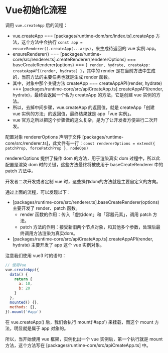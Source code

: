 # Vue初始化流程

调用 `vue.createApp` 后的流程：
- vue.createApp === [packages/runtime-dom/src/index.ts].createApp 方法，这个方法中会执行 `const app = ensureRenderer().createApp(...args)`，来生成待返回的 vue 实例 app。
- ensureRenderer() === [packages/runtime-core/src/renderer.ts].createRenderer(rendererOptions) === baseCreateRenderer(options) === `{ render, hydrate, createApp: createAppAPI(render, hydrate) }`，其中的 render 是在当前方法中生成的，当前方法的主要任务也就是生成 render 函数。
- 其中，对象中那个关键方法 createApp === createAppAPI(render, hydrate) === [packages/runtime-core/src/apiCreateApp.ts].createAppAPI(render, hydrate)，最终会返回一个名为 createApp 的方法，它是创建 vue 实例的方法。
- 所以，去掉中间步骤，vue.createApp 的返回值，就是 createApp「创建 vue 实例的方法」的返回值，最终结果就是 app「vue 实例」。
- vue 官方之所以把这个步骤做的这么复杂，是为了让开发者方便进行二次开发。

配置对象 rendererOptions 声明于文件 [packages/runtime-core/src/renderer.ts]，此文件有一行：`const rendererOptions = extend({ patchProp, forcePatchProp }, nodeOps)`

rendererOptions 提供了操作 dom 的方法，用于渲染真实 dom 过程中，所以此配置是渲染 dom 时的关键，这些方法最终将被使用于 baseCreateRenderer 中的 patch 方法中。

开发者二次开发或者定制 vue 时，这些操作dom的方法就是主要自定义的方向。

通过上面的流程，可以发现以下：
- [packages/runtime-core/src/renderer.ts].baseCreateRenderer(options) 主要开发了 render、patch 函数。
  - render 函数的作用：传入「虚拟dom」和「容器元素」，调用 patch 方法。
  - patch 方法的作用：接受新旧两个节点对象，和其他多个参数，处理后最终调用方法渲染为真实dom。
- [packages/runtime-core/src/apiCreateApp.ts].createAppAPI(render, hydrate) 主要开发了 app 这个 vue 实例对象。

注意我们使用 vue3 时的语句：
```js
// 使用Vue
vue.createApp({
  data() {
    return {
      a: 10,
      b: 20
    }
  },
  mounted() {},
  methods: {},
}).mount('#app')
```
在 vue.createApp() 后，我们会执行 mount('#app') 来挂载，而这个 mount 方法，明显就是属于 app 对象的。

所以，当开始使用 vue 框架，实例化出一个 vue 实例后，第一个执行就是 mount 方法，这个方法写在 [packages/runtime-core/src/apiCreateApp.ts] 中。
